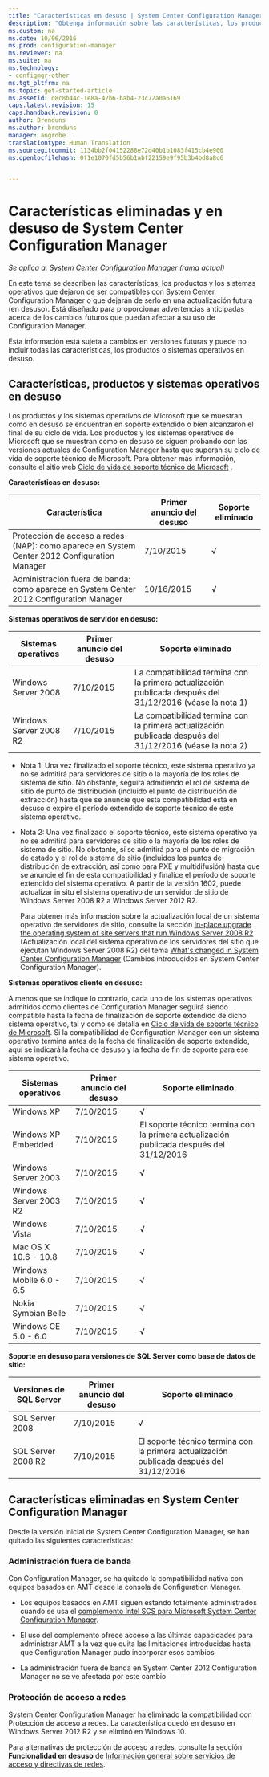```yaml
---
title: "Características en desuso | System Center Configuration Manager"
description: "Obtenga información sobre las características, los productos y los sistemas operativos que ya no admite System Center Configuration Manager."
ms.custom: na
ms.date: 10/06/2016
ms.prod: configuration-manager
ms.reviewer: na
ms.suite: na
ms.technology:
- configmgr-other
ms.tgt_pltfrm: na
ms.topic: get-started-article
ms.assetid: d8c8b44c-1e8a-42b6-bab4-23c72a0a6169
caps.latest.revision: 15
caps.handback.revision: 0
author: Brenduns
ms.author: brenduns
manager: angrobe
translationtype: Human Translation
ms.sourcegitcommit: 1134bb2f04152288e72d40b1b1083f415cb4e900
ms.openlocfilehash: 0f1e1070fd5b56b1abf22159e9f95b3b4bd8a8c6


---
```

# <a name="removed-and-deprecated-features-for-system-center-configuration-manager"></a>Características eliminadas y en desuso de System Center Configuration Manager

*Se aplica a: System Center Configuration Manager (rama actual)*

En este tema se describen las características, los productos y los sistemas operativos que dejaron de ser compatibles con System Center Configuration Manager o que dejarán de serlo en una actualización futura (en desuso). Está diseñado para proporcionar advertencias anticipadas acerca de los cambios futuros que puedan afectar a su uso de Configuration Manager.  

 Esta información está sujeta a cambios en versiones futuras y puede no incluir todas las características, los productos o sistemas operativos en desuso.  

## <a name="deprecated-features-products-and-operating-systems"></a>Características, productos y sistemas operativos en desuso  
 Los productos y los sistemas operativos de Microsoft que se muestran como en desuso se encuentran en soporte extendido o bien alcanzaron el final de su ciclo de vida. Los productos y los sistemas operativos de Microsoft que se muestran como en desuso se siguen probando con las versiones actuales de Configuration Manager hasta que superan su ciclo de vida de soporte técnico de Microsoft.  Para obtener más información, consulte el sitio web [Ciclo de vida de soporte técnico de Microsoft](https://support.microsoft.com/lifecycle) .  

 **Características en desuso:**  


|**Característica**|**Primer anuncio del desuso**|**Soporte eliminado**|  
|-|-|-|  
|Protección de acceso a redes (NAP): como aparece en System Center 2012 Configuration Manager|7/10/2015|√|  
|Administración fuera de banda: como aparece en System Center 2012 Configuration Manager|10/16/2015|√|  

 **Sistemas operativos de servidor en desuso:**  

 |**Sistemas operativos**|**Primer anuncio del desuso**|**Soporte eliminado**|  
|-|-|-|  
|Windows Server 2008|7/10/2015|La compatibilidad termina con la primera actualización publicada después del 31/12/2016 (véase la nota 1)|  
|Windows Server 2008 R2|7/10/2015|La compatibilidad termina con la primera actualización publicada después del 31/12/2016 (véase la nota 2)|  

-   Nota 1: Una vez finalizado el soporte técnico, este sistema operativo ya no se admitirá para servidores de sitio o la mayoría de los roles de sistema de sitio. No obstante, seguirá admitiendo el rol de sistema de sitio de punto de distribución (incluido el punto de distribución de extracción) hasta que se anuncie que esta compatibilidad está en desuso o expire el período extendido de soporte técnico de este sistema operativo.  

-   Nota 2: Una vez finalizado el soporte técnico, este sistema operativo ya no se admitirá para servidores de sitio o la mayoría de los roles de sistema de sitio. No obstante, sí se admitirá para el punto de migración de estado y el rol de sistema de sitio (incluidos los puntos de distribución de extracción, así como para PXE y multidifusión) hasta que se anuncie el fin de esta compatibilidad y finalice el período de soporte extendido del sistema operativo.  A partir de la versión 1602, puede actualizar in situ el sistema operativo de un servidor de sitio de Windows Server 2008 R2 a Windows Server 2012 R2.  

     Para obtener más información sobre la actualización local de un sistema operativo de servidores de sitio, consulte la sección [In-place upgrade the operating system of site servers that run Windows Server 2008 R2](../../../core/plan-design/changes/whats-new-in-version-1602.md#bkmk_UpgradeOS) (Actualización local del sistema operativo de los servidores del sitio que ejecutan Windows Server 2008 R2) del tema [What's changed in System Center Configuration Manager](../../../core/plan-design/changes/what-has-changed-from-configuration-manager-2012.md) (Cambios introducidos en System Center Configuration Manager).



 **Sistemas operativos cliente en desuso:**  

 A menos que se indique lo contrario, cada uno de los sistemas operativos admitidos como clientes de Configuration Manager seguirá siendo compatible hasta la fecha de finalización de soporte extendido de dicho sistema operativo, tal y como se detalla en [Ciclo de vida de soporte técnico de Microsoft](https://support.microsoft.com/lifecycle).  Si la compatibilidad de Configuration Manager con un sistema operativo termina antes de la fecha de finalización de soporte extendido, aquí se indicará la fecha de desuso y la fecha de fin de soporte para ese sistema operativo.  

|**Sistemas operativos**|**Primer anuncio del desuso**|**Soporte eliminado**|  
|-|-|-|  
|Windows XP|7/10/2015|√|  
|Windows XP Embedded|7/10/2015|El soporte técnico termina con la primera actualización publicada después del 31/12/2016|  
|Windows Server 2003|7/10/2015|√|  
|Windows Server 2003 R2|7/10/2015|√|  
|Windows Vista|7/10/2015|√|  
|Mac OS X  10.6 - 10.8|7/10/2015|√|  
|Windows Mobile 6.0 - 6.5|7/10/2015|√|  
|Nokia Symbian Belle|7/10/2015|√|  
|Windows CE 5.0 - 6.0|7/10/2015|√|  


 **Soporte en desuso para versiones de SQL Server como base de datos de sitio:**  

|**Versiones de SQL Server**|**Primer anuncio del desuso**|**Soporte eliminado**|   
|-|-|-|  
|SQL Server 2008|7/10/2015|√|  
|SQL Server 2008 R2|7/10/2015|El soporte técnico termina con la primera actualización publicada después del 31/12/2016|  

## <a name="features-removed-in-system-center-configuration-manager"></a>Características eliminadas en System Center Configuration Manager  
 Desde la versión inicial de System Center Configuration Manager, se han quitado las siguientes características:

###  <a name="a-namebkmkamta-out-of-band-management"></a><a name="bkmk_amt"></a> Administración fuera de banda  
 Con Configuration Manager, se ha quitado la compatibilidad nativa con equipos basados en AMT desde la consola de Configuration Manager.  

-   Los equipos basados en AMT siguen estando totalmente administrados cuando se usa el [complemento Intel SCS para Microsoft System Center Configuration Manager](http://www.intel.com/content/www/us/en/software/setup-configuration-software.html).  

-   El uso del complemento ofrece acceso a las últimas capacidades para administrar AMT a la vez que quita las limitaciones introducidas hasta que Configuration Manager pudo incorporar esos cambios  

-   La administración fuera de banda en System Center 2012 Configuration Manager no se ve afectada por este cambio  

###  <a name="a-namebkmknapa-network-access-protection"></a><a name="bkmk_nap"></a> Protección de acceso a redes  
 System Center Configuration Manager ha eliminado la compatibilidad con Protección de acceso a redes. La característica quedó en desuso en Windows Server 2012 R2 y se eliminó en Windows 10.  

 Para alternativas de protección de acceso a redes, consulte la sección **Funcionalidad en desuso** de [Información general sobre servicios de acceso y directivas de redes](https://technet.microsoft.com/library/hh831683.aspx).  



<!--HONumber=Nov16_HO1-->



